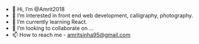 - 👋 Hi, I’m @Amrit2018
- 👀 I’m interested in front end web development, calligraphy, photography.
- 🌱 I’m currently learning React.
- 💞️ I’m looking to collaborate on ...
- 📫 How to reach me - amritsinha95@gmail.com

<!---
Amrit2018/Amrit2018 is a ✨ special ✨ repository because its `README.md` (this file) appears on your GitHub profile.
You can click the Preview link to take a look at your changes.
--->

